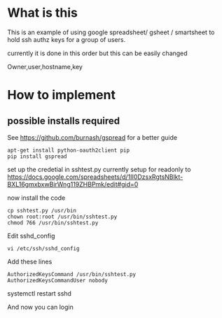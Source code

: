 # What is this


 This is an example of using google spreadsheet/ gsheet / smartsheet to hold ssh authz keys for a group of users.

currently it is done in this order but this can be easily changed

Owner,user,hostname,key


# How to implement



## possible installs required

See https://github.com/burnash/gspread for a better guide 

```
apt-get install python-oauth2client pip
pip install gspread
```

set up the credetial in sshtest.py currently setup for readonly to https://docs.google.com/spreadsheets/d/1II0DzsxRgtsNBlkt-BXL16gmxbxwBirWng119ZHBPmk/edit#gid=0

now install the code

```
cp sshtest.py /usr/bin
chown root:root /usr/bin/sshtest.py
chmod 766 /usr/bin/sshtest.py
```

Edit sshd_config
```
vi /etc/ssh/sshd_config
```

Add these lines 
```
AuthorizedKeysCommand /usr/bin/sshtest.py
AuthorizedKeysCommandUser nobody
```

systemctl restart sshd

And now you can login


